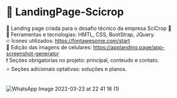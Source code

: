 # :green_book: LandingPage-Scicrop 
:green_heart: Landing page criada para o desafio técnico da empresa SciCrop :green_heart: </br>
:hammer: Ferramentas e tecnologias: HMTL, CSS, BootStrap, JQuery.</br>
:fire: Icones utilizados: https://fontawesome.com/start </br>
:iphone: Edição das imagens de celulares: https://applanding.page/app-screenshot-generator </br>
:exclamation: Seções obrigatorias no projeto: principal, conteudo e contato. </br>
:star: Seções adicionais optativas: soluções e planos. </br> </br> 

![WhatsApp Image 2022-03-23 at 22 41 16 (1)](https://user-images.githubusercontent.com/90053879/159829254-92c82b9d-ec00-4007-b165-f6dd323735ca.jpeg)


